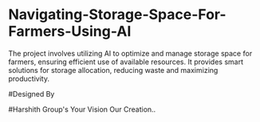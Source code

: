 # Navigating-Storage-Space-For-Farmers-Using-AI
The project involves utilizing AI to optimize and manage storage space for farmers, ensuring efficient use of available resources. It provides smart solutions for storage allocation, reducing waste and maximizing productivity.


#Designed By 

#Harshith Group's 
Your Vision Our Creation..
